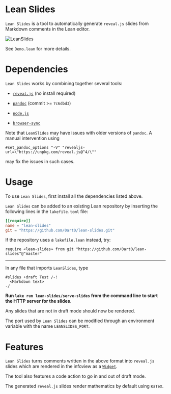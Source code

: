 # Lean Slides

`Lean Slides` is a tool to 
automatically generate `reveal.js` slides 
from Markdown comments in the Lean editor.

![LeanSlides](https://github.com/0art0/lean-slides/assets/18333981/29029c7b-f586-45a1-b203-ffdc66a41049)

See `Demo.lean` for more details.

# Dependencies

`Lean Slides` works by combining together several tools:

- [`reveal.js`](https://revealjs.com/) (no install required)

- [`pandoc`](https://pandoc.org/) (commit >= `7c6dbd3`)

- [`node.js`](https://nodejs.org/en)

- [`browser-sync`](https://browsersync.io/)

Note that `LeanSlides` may have issues with older versions of `pandoc`.
A manual intervention using
```lean
#set_pandoc_options "-V" "revealjs-url=\"https://unpkg.com/reveal.js@^4/\""
```
may fix the issues in such cases.

# Usage

To use `Lean Slides`, first install all the dependencies listed above.

`Lean Slides` can be added to an existing Lean repository
by inserting the following lines in the `lakefile.toml` file:

```toml
[[require]]
name = "lean-slides"
git = "https://github.com/0art0/lean-slides.git"
```

If the repository uses a `lakefile.lean` instead, try:

```lean
require «lean-slides» from git "https://github.com/0art0/lean-slides"@"master"
```

---

In any file that imports `LeanSlides`, type

```lean
#slides +draft Test /-!
  <Markdown text>
-/
```

**Run `lake run lean-slides/serve-slides` from the command line
to start the HTTP server for the slides.**

Any slides that are not in draft mode should now be rendered.

The port used by `Lean Slides` can be modified through
an environment variable with the name `LEANSLIDES_PORT`.

# Features

`Lean Slides` turns comments written in the above format
into `reveal.js` slides which are rendered in the infoview
as a [`Widget`](https://github.com/EdAyers/ProofWidgets4).

The tool also features a code action to 
go in and out of draft mode.

The generated `reveal.js` slides
render mathematics by default
using `KaTeX`.
